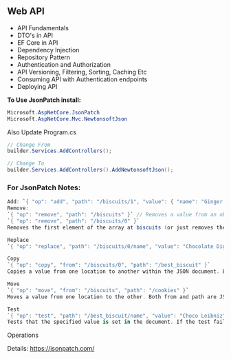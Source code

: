 ## Web API

- API Fundamentals
- DTO's in API
- EF Core in API
- Dependency Injection
- Repository Pattern
- Authentication and Authorization
- API Versioning, Filtering, Sorting, Caching Etc
- Consuming API with Authentication endpoints
- Deploying API


**To Use JsonPatch install:**
```c#
Microsoft.AspNetCore.JsonPatch
Microsoft.AspNetCore.Mvc.NewtonsoftJson
```
Also Update Program.cs
```c#
// Change From
builder.Services.AddControllers();

// Change To
builder.Services.AddControllers().AddNewtonsoftJson();
```


### For JsonPatch Notes:
```c#
Add: `{ "op": "add", "path": "/biscuits/1", "value": { "name": "Ginger Nut" } }`
Remove: 
`{ "op": "remove", "path": "/biscuits" }` // Removes a value from an object or array.
`{ "op": "remove", "path": "/biscuits/0" }`
Removes the first element of the array at biscuits (or just removes the “0” key if biscuits is an object)

Replace
`{ "op": "replace", "path": "/biscuits/0/name", "value": "Chocolate Digestive" }`

Copy
`{ "op": "copy", "from": "/biscuits/0", "path": "/best_biscuit" }`
Copies a value from one location to another within the JSON document. Both from and path are JSON Pointers.

Move
`{ "op": "move", "from": "/biscuits", "path": "/cookies" }`
Moves a value from one location to the other. Both from and path are JSON Pointers.

Test
`{ "op": "test", "path": "/best_biscuit/name", "value": "Choco Leibniz" }`
Tests that the specified value is set in the document. If the test fails, then the patch as a whole should not apply.
```
Operations


Details: https://jsonpatch.com/









